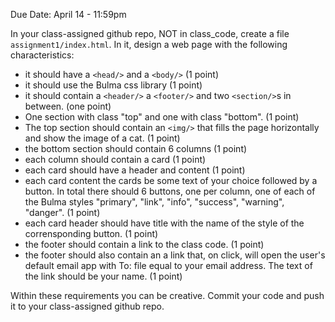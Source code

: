 Due Date: April 14 - 11:59pm

In your class-assigned github repo, NOT in class_code, create a file `assignment1/index.html`. In it, design a web page with the following characteristics:
- it should have a ``<head/>`` and a ``<body/>`` (1 point)
- it should use the Bulma css library (1 point)
- it should contain a ``<header/>`` a ``<footer/>`` and two ``<section/>``s in between. (one point)
- One section with class "top" and one with class "bottom". (1 point)
- The top section should contain an ``<img/>`` that fills the page horizontally and show the image of a cat. (1 point)
- the bottom section should contain 6 columns (1 point)
- each column should contain a card (1 point)
- each card should have a header and content (1 point)
- each card content the cards be some text of your choice followed by a button. In total there should 6 buttons, one per column, one of each of the Bulma styles "primary", "link", "info", "success", "warning", "danger". (1 point)
- each card header should have title with the name of the style of the corrensponding button. (1 point)
- the footer should contain a link to the class code. (1 point)
- the footer should also contain an a link that, on click, will open the user's default email app with To: file equal to your email address. The text of the link should be your name. (1 point)

Within these requirements you can be creative.
Commit your code and push it to your class-assigned github repo.
